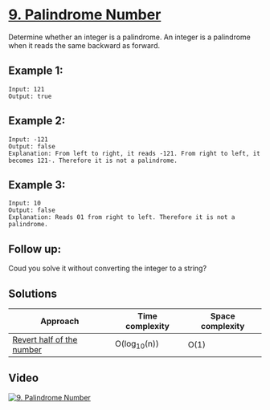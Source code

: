 # [9. Palindrome Number](https://leetcode.com/problems/palindrome-number/)

Determine whether an integer is a palindrome. An integer is a palindrome when it reads the same backward as forward.

## Example 1:

```
Input: 121
Output: true
```

## Example 2:

```
Input: -121
Output: false
Explanation: From left to right, it reads -121. From right to left, it becomes 121-. Therefore it is not a palindrome.
```

## Example 3:

```
Input: 10
Output: false
Explanation: Reads 01 from right to left. Therefore it is not a palindrome.
```

## Follow up:

Coud you solve it without converting the integer to a string?

## Solutions

|   Approach  | Time complexity | Space complexity |
|-------------|-----------------|------------------|
| [Revert half of the number](solution1.md) | O(log<sub>10</sub>(n)) | O(1) |

## Video

[![9. Palindrome Number](http://img.youtube.com/vi/hNoAK2o96m4/0.jpg)](http://www.youtube.com/watch?v=hNoAK2o96m4&list=PL9YvZlrMIj4msDfX2rTsl4hwETiKiwsy3 "9. Palindrome Number")

